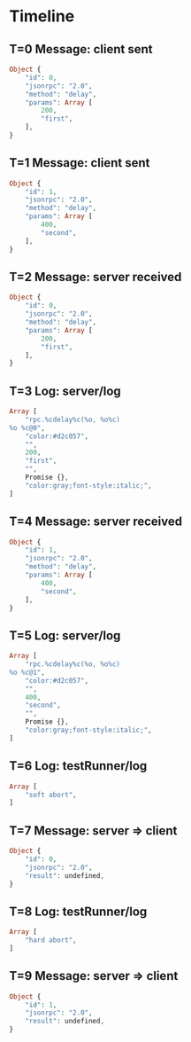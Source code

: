 # Timeline

## T=0 Message: client sent

```php
Object {
    "id": 0,
    "jsonrpc": "2.0",
    "method": "delay",
    "params": Array [
        200,
        "first",
    ],
}
```

## T=1 Message: client sent

```php
Object {
    "id": 1,
    "jsonrpc": "2.0",
    "method": "delay",
    "params": Array [
        400,
        "second",
    ],
}
```

## T=2 Message: server received

```php
Object {
    "id": 0,
    "jsonrpc": "2.0",
    "method": "delay",
    "params": Array [
        200,
        "first",
    ],
}
```

## T=3 Log: server/log

```php
Array [
    "rpc.%cdelay%c(%o, %o%c)
%o %c@0",
    "color:#d2c057",
    "",
    200,
    "first",
    "",
    Promise {},
    "color:gray;font-style:italic;",
]
```

## T=4 Message: server received

```php
Object {
    "id": 1,
    "jsonrpc": "2.0",
    "method": "delay",
    "params": Array [
        400,
        "second",
    ],
}
```

## T=5 Log: server/log

```php
Array [
    "rpc.%cdelay%c(%o, %o%c)
%o %c@1",
    "color:#d2c057",
    "",
    400,
    "second",
    "",
    Promise {},
    "color:gray;font-style:italic;",
]
```

## T=6 Log: testRunner/log

```php
Array [
    "soft abort",
]
```

## T=7 Message: server => client

```php
Object {
    "id": 0,
    "jsonrpc": "2.0",
    "result": undefined,
}
```

## T=8 Log: testRunner/log

```php
Array [
    "hard abort",
]
```

## T=9 Message: server => client

```php
Object {
    "id": 1,
    "jsonrpc": "2.0",
    "result": undefined,
}
```
